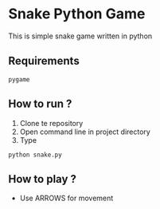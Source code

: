 # Snake Python Game
This is simple snake game written in python
## Requirements
~~~
pygame
~~~
## How to run ?
1. Clone te repository
2. Open command line in project directory
3. Type
~~~
python snake.py
~~~

## How to play ?
- Use ARROWS for movement
